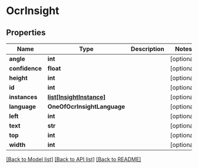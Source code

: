 # OcrInsight

## Properties
Name | Type | Description | Notes
------------ | ------------- | ------------- | -------------
**angle** | **int** |  | [optional] 
**confidence** | **float** |  | [optional] 
**height** | **int** |  | [optional] 
**id** | **int** |  | [optional] 
**instances** | [**list[InsightInstance]**](InsightInstance.md) |  | [optional] 
**language** | **OneOfOcrInsightLanguage** |  | [optional] 
**left** | **int** |  | [optional] 
**text** | **str** |  | [optional] 
**top** | **int** |  | [optional] 
**width** | **int** |  | [optional] 

[[Back to Model list]](../README.md#documentation-for-models) [[Back to API list]](../README.md#documentation-for-api-endpoints) [[Back to README]](../README.md)

